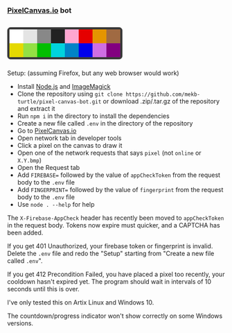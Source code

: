 ### [PixelCanvas.io](https://pixelcanvas.io) bot

## ![Color Palette](palette_preview.png)

Setup: (assuming Firefox, but any web browser would work)
- Install [Node.js](https://nodejs.org/) and [ImageMagick](https://imagemagick.org/)
- Clone the repository using `git clone https://github.com/mekb-turtle/pixel-canvas-bot.git` or download .zip/.tar.gz of the repository and extract it
- Run `npm i` in the directory to install the dependencies
- Create a new file called `.env` in the directory of the repository
- Go to [PixelCanvas.io](https://pixelcanvas.io)
- Open network tab in developer tools
- Click a pixel on the canvas to draw it
- Open one of the network requests that says `pixel` (not `online` or `X.Y.bmp`)
- Open the Request tab
- Add `FIREBASE=` followed by the value of `appCheckToken` from the request body to the `.env` file
- Add `FINGERPRINT=` followed by the value of `fingerprint` from the request body to the `.env` file
- Use `node . --help` for help

The `X-Firebase-AppCheck` header has recently been moved to `appCheckToken` in the request body. Tokens now expire must quicker, and a CAPTCHA has been added.

If you get 401 Unauthorized, your firebase token or fingerprint is invalid. Delete the `.env` file and redo the "Setup" starting from "Create a new file called `.env`".

If you get 412 Precondition Failed, you have placed a pixel too recently, your cooldown hasn't expired yet. The program should wait in intervals of 10 seconds until this is over.

I've only tested this on Artix Linux and Windows 10.

The countdown/progress indicator won't show correctly on some Windows versions.

